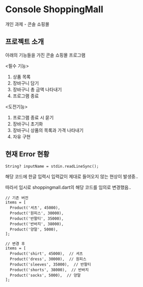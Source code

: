 # Console ShoppingMall
개인 과제 - 콘솔 쇼핑몰

## 프로젝트 소개
아래의 기능들을 가진 콘솔 쇼핑몰 프로그램

<필수 기능> 
1. 상품 목록
2. 장바구니 담기
3. 장바구니 총 금액 나타내기
4. 프로그램 종료

<도전기능>
1. 프로그램 종료 시 묻기
2. 장바구니 초기화
3. 장바구니 상품의 목록과 가격 나타내기
4. 자유 구현

## 현재 Error 현황

    String? inputName = stdin.readLineSync();

해당 코드에 한글 입력시 입력값이 제대로 들어오지 않는 현상이 발생중.. 

따라서 임시로 shoppingmall.dart의 해당 코드를 임의로 변경했음..

    // 기존 버전
    items = [
      Product('셔츠', 45000),
      Product('원피스', 30000),
      Product('반팔티', 35000),
      Product('반바지', 38000),
      Product('양말', 5000),
    ];

>>

    // 변경 후
    items = [
      Product('shirt', 45000),  // 셔츠
      Product('dress', 30000),  // 원피스
      Product('sleeves', 35000),  // 반팔티
      Product('shorts', 38000),  // 반바지
      Product('socks', 5000),  // 양말
    ];


